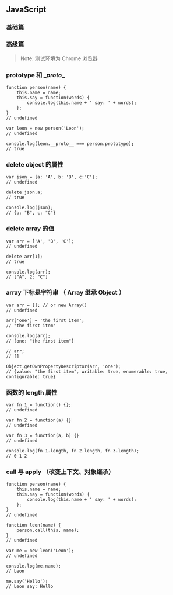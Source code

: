 ﻿## JavaScript 

### 基础篇

### 高级篇

> Note: 测试环境为 Chrome 浏览器  
  
### prototype 和 \__proto__  
```  
function person(name) {  
    this.name = name;  
    this.say = function(words) {  
        console.log(this.name + ' say: ' + words);  
    };  
}  
// undefined  
  
var leon = new person('Leon');  
// undefined  
  
console.log(leon.__proto__ === person.prototype);  
// true  
```  
  
### delete object 的属性  
```  
var json = {a: 'A', b: 'B', c:'C'};  
// undefined  
  
delete json.a;  
// true  
  
console.log(json);  
// {b: "B", c: "C"}  
```  
  
### delete array 的值  
```  
var arr = ['A', 'B', 'C'];  
// undefined  
  
delete arr[1];  
// true  
  
console.log(arr);  
// ["A", 2: "C"]  
```  
  
### array 下标是字符串 （ Array 继承 Object ）  
```  
var arr = []; // or new Array()  
// undefined  
  
arr['one'] = 'the first item';  
// "the first item"  
  
console.log(arr);  
// [one: "the first item"]  
  
// arr;  
// []  
  
Object.getOwnPropertyDescriptor(arr, 'one');  
// {value: "the first item", writable: true, enumerable: true, configurable: true}  
```  
  
### 函数的 length 属性  
```  
var fn 1 = function() {};  
// undefined  
  
var fn 2 = function(a) {}  
// undefined  
  
var fn 3 = function(a, b) {}  
// undefined  
  
console.log(fn 1.length, fn 2.length, fn 3.length);  
// 0 1 2  
```  
  
### call 与 apply （改变上下文、对象继承）  
```  
function person(name) {  
    this.name = name;  
    this.say = function(words) {  
        console.log(this.name + ' say: ' + words);  
    };  
}  
// undefined  
  
function leon(name) {  
    person.call(this, name);  
}  
// undefined  
  
var me = new leon('Leon');  
// undefined  
  
console.log(me.name);  
// Leon  
  
me.say('Hello');  
// Leon say: Hello  
```  
